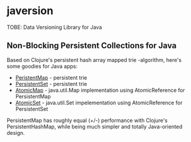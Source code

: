 javersion
======

TOBE: Data Versioning Library for Java


Non-Blocking Persistent Collections for Java
------

Based on Clojure's persistent hash array mapped trie -algorithm, here's some goodies for Java apps:

* [PeristentMap](https://github.com/ssaarela/javersion/blob/master/javersion-core/src/main/java/org/javersion/util/PersistentMap.java) - persistent trie
* [PersistentSet](https://github.com/ssaarela/javersion/blob/master/javersion-core/src/main/java/org/javersion/util/PersistentSet.java) - persistent trie
* [AtomicMap](https://github.com/ssaarela/javersion/blob/master/javersion-core/src/main/java/org/javersion/util/AtomicMap.java) - java.util.Map implementation using AtomicReference for PersistentMap
* [AtomicSet](https://github.com/ssaarela/javersion/blob/master/javersion-core/src/main/java/org/javersion/util/AtomicSet.java) - java.util.Set impelementation using AtomicReference for PersistentSet

PersistentMap has roughly equal (+/-) performance with Clojure's PersistentHashMap, while being much simpler and totally Java-oriented design.

